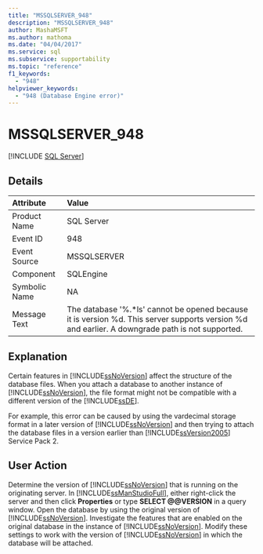 ```yaml
---
title: "MSSQLSERVER_948"
description: "MSSQLSERVER_948"
author: MashaMSFT
ms.author: mathoma
ms.date: "04/04/2017"
ms.service: sql
ms.subservice: supportability
ms.topic: "reference"
f1_keywords:
  - "948"
helpviewer_keywords:
  - "948 (Database Engine error)"
---
```

# MSSQLSERVER_948
 [!INCLUDE [SQL Server](../../includes/applies-to-version/sqlserver.md)]
  
## Details  
  
| Attribute | Value |  
| :-------- | :---- |  
|Product Name|SQL Server|  
|Event ID|948|  
|Event Source|MSSQLSERVER|  
|Component|SQLEngine|  
|Symbolic Name|NA|  
|Message Text|The database '%.*ls' cannot be opened because it is version %d. This server supports version %d and earlier. A downgrade path is not supported.|  
  
## Explanation  
Certain features in [!INCLUDE[ssNoVersion](../../includes/ssnoversion-md.md)] affect the structure of the database files. When you attach a database to another instance of [!INCLUDE[ssNoVersion](../../includes/ssnoversion-md.md)], the file format might not be compatible with a different version of the [!INCLUDE[ssDE](../../includes/ssde-md.md)].  
  
For example, this error can be caused by using the vardecimal storage format in a later version of [!INCLUDE[ssNoVersion](../../includes/ssnoversion-md.md)] and then trying to attach the database files in a version earlier than [!INCLUDE[ssVersion2005](../../includes/ssversion2005-md.md)] Service Pack 2.  
  
## User Action  
Determine the version of [!INCLUDE[ssNoVersion](../../includes/ssnoversion-md.md)] that is running on the originating server. In [!INCLUDE[ssManStudioFull](../../includes/ssmanstudiofull-md.md)], either right-click the server and then click **Properties** or type **SELECT @@VERSION** in a query window. Open the database by using the original version of [!INCLUDE[ssNoVersion](../../includes/ssnoversion-md.md)]. Investigate the features that are enabled on the original database in the instance of [!INCLUDE[ssNoVersion](../../includes/ssnoversion-md.md)]. Modify these settings to work with the version of [!INCLUDE[ssNoVersion](../../includes/ssnoversion-md.md)] in which the database will be attached.  
  
